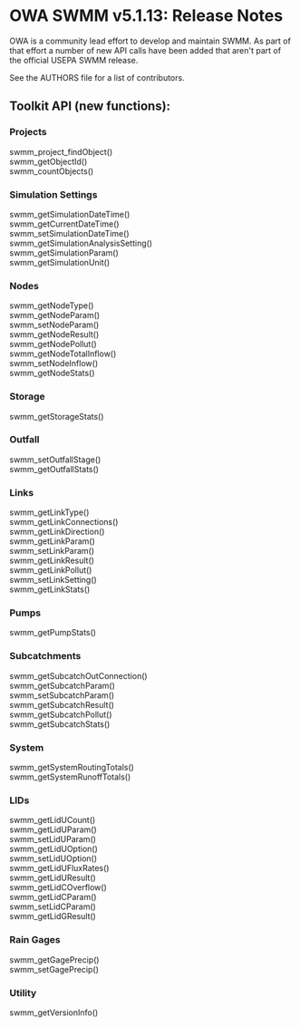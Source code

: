 # OWA SWMM v5.1.13: Release Notes

OWA is a community lead effort to develop and maintain SWMM. As part of that
effort a number of new API calls have been added that aren't part of the
official USEPA SWMM release.

See the AUTHORS file for a list of contributors.


## Toolkit API (new functions):

### Projects
swmm_project_findObject()  
swmm_getObjectId()  
swmm_countObjects()  

### Simulation Settings
swmm_getSimulationDateTime()  
swmm_getCurrentDateTime()  
swmm_setSimulationDateTime()  
swmm_getSimulationAnalysisSetting()  
swmm_getSimulationParam()  
swmm_getSimulationUnit()  

### Nodes
swmm_getNodeType()  
swmm_getNodeParam()  
swmm_setNodeParam()  
swmm_getNodeResult()  
swmm_getNodePollut()  
swmm_getNodeTotalInflow()  
swmm_setNodeInflow()  
swmm_getNodeStats()  

### Storage
swmm_getStorageStats()  

### Outfall
swmm_setOutfallStage()  
swmm_getOutfallStats()  

### Links
swmm_getLinkType()  
swmm_getLinkConnections()  
swmm_getLinkDirection()  
swmm_getLinkParam()  
swmm_setLinkParam()  
swmm_getLinkResult()  
swmm_getLinkPollut()  
swmm_setLinkSetting()  
swmm_getLinkStats()  

### Pumps
swmm_getPumpStats()  

### Subcatchments
swmm_getSubcatchOutConnection()  
swmm_getSubcatchParam()  
swmm_setSubcatchParam()  
swmm_getSubcatchResult()  
swmm_getSubcatchPollut()  
swmm_getSubcatchStats()  

### System
swmm_getSystemRoutingTotals()  
swmm_getSystemRunoffTotals()  

### LIDs
swmm_getLidUCount()  
swmm_getLidUParam()  
swmm_setLidUParam()  
swmm_getLidUOption()  
swmm_setLidUOption()  
swmm_getLidUFluxRates()  
swmm_getLidUResult()  
swmm_getLidCOverflow()  
swmm_getLidCParam()  
swmm_setLidCParam()  
swmm_getLidGResult()  

### Rain Gages
swmm_getGagePrecip()  
swmm_setGagePrecip()  

### Utility
swmm_getVersionInfo()  
